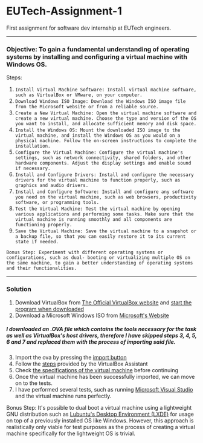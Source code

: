 # EUTech-Assignment-1
First assignment for software dev internship at EUTech engineers.
_________________________________________________________________________________________________________________________________________________________________________
### Objective: To gain a fundamental understanding of operating systems by installing and configuring a virtual machine with Windows OS.
Steps:
1. `Install Virtual Machine Software: Install virtual machine software, such as VirtualBox or VMware, on your computer.`
2. `Download Windows ISO Image: Download the Windows ISO image file from the Microsoft website or from a reliable source.`
3. `Create a New Virtual Machine: Open the virtual machine software and create a new virtual machine. Choose the type and version of the OS you want to install, and allocate sufficient memory and disk space.`
4. `Install the Windows OS: Mount the downloaded ISO image to the virtual machine, and install the Windows OS as you would on a physical machine. Follow the on-screen
instructions to complete the installation.`
5. `Configure the Virtual Machine: Configure the virtual machine's settings, such as network connectivity, shared folders, and other hardware components. Adjust the display settings and enable sound if necessary.`
6. `Install and Configure Drivers: Install and configure the necessary drivers for the virtual machine to function properly, such as graphics and audio drivers.`
7. `Install and Configure Software: Install and configure any software you need on the virtual machine, such as web browsers, productivity software, or programming tools.`
8. `Test the Virtual Machine: Test the virtual machine by opening various applications and performing some tasks. Make sure that the virtual machine is running smoothly and all components are functioning properly.`
9. `Save the Virtual Machine: Save the virtual machine to a snapshot or a backup file, so that you can easily restore it to its current state if needed.`

`Bonus Step: Experiment with different operating systems or configurations, such as dual- booting or virtualizing multiple OS on the same machine, to gain a better understanding of operating systems and their functionalities.`
_________________________________________________________________________________________________________________________________________________________________________
### Solution

1. Download VirtualBox from [The Official VirtualBox website](https://www.virtualbox.org/wiki/Downloads) and [start the program when downloaded](https://user-images.githubusercontent.com/98554249/232751851-efe02c11-50f4-4c75-bf10-3e257530e29f.png)
2. Download a Microsoft Windows ISO from [Microsoft's Website](https://www.microsoft.com/pl-pl/software-download/windows10)

##### _I downloaded an .OVA file which contains the tools necessary for the task as well as VirtualBox's host drivers, therefore I have skipped steps 3, 4, 5, 6 and 7 and replaced them with the process of importing said file._

3. Import the ova by pressing the [import button](https://user-images.githubusercontent.com/98554249/232754384-d2256055-4fbd-4bc7-afde-ef8b2724c0bd.png)
4. Follow the [steps](https://user-images.githubusercontent.com/98554249/232755274-39c879e1-5281-4d50-8735-962446915130.png) provided by the VirtualBox Assistant
5. Check [the specifications of the virtual machine](https://user-images.githubusercontent.com/98554249/232755549-e399eaf6-2fe1-458a-a27d-d8c7d0d68ce6.png) before continuing
6. Once the virtual machine has been successfully imported, we can move on to the tests.
7. I have performed several tests, such as running [Microsoft Visual Studio](https://user-images.githubusercontent.com/98554249/232759237-287a707d-5899-412d-a4f1-22bed8493b32.png) and the virtual machine runs perfectly.


Bonus Step: It's possible to dual boot a virtual machine using a lightweight GNU distribution such as [Lubuntu's Desktop Environment (LXDE)](https://lubuntu.me/downloads/) for usage on top of a previously installed OS like Windows. However, this approach is realistically only viable for test purposes as the process of creating a virtual machine specifically for the lightweight OS is trivial.
